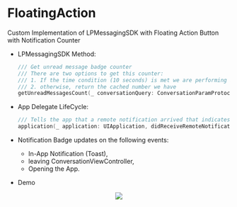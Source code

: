 # FloatingAction

Custom Implementation of LPMessagingSDK with Floating Action Button with Notification Counter

 * LPMessagingSDK Method:

    ```swift
    /// Get unread message badge counter
    /// There are two options to get this counter:
    /// 1. If the time condition (10 seconds) is met we are performing a REST request to get it from pusher
    /// 2. otherwise, return the cached number we have
    getUnreadMessagesCount(_ conversationQuery: ConversationParamProtocol, completion: @escaping (Int) -> (), failure: @escaping (NSError) -> ())
    ```
  
* App Delegate LifeCycle:
  
    ```swift
    /// Tells the app that a remote notification arrived that indicates there is data to be fetched.
    application(_ application: UIApplication, didReceiveRemoteNotification userInfo: [AnyHashable : Any], fetchCompletionHandler completionHandler: @escaping (UIBackgroundFetchResult) -> Void)
    ```
    
* Notification Badge updates on the following events:
  * In-App Notification (Toast),
  * leaving ConversationViewController,
  * Opening the App.
  
* Demo

<p align="center">
  <img src="https://user-images.githubusercontent.com/11651229/35236903-f4a3d276-ff76-11e7-85ea-65efb59c3e4c.gif">
</p>
